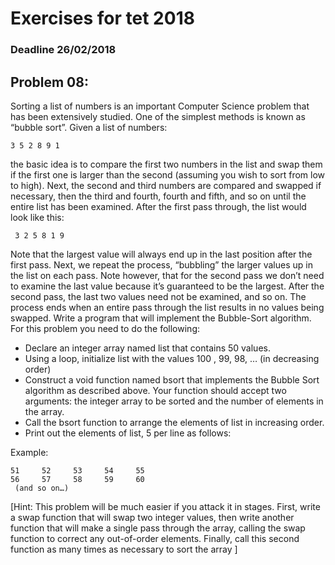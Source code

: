 # Exercises for tet 2018
### Deadline 26/02/2018

## Problem 08:
Sorting a list of numbers is an important Computer Science problem that has been extensively studied. One
of the simplest methods is known as “bubble sort”. Given a list of numbers:
```
3 5 2 8 9 1
```
the basic idea is to compare the first two numbers in the list and swap them if the first one is larger than the
second (assuming you wish to sort from low to high). Next, the second and third numbers are compared and
swapped if necessary, then the third and fourth, fourth and fifth, and so on until the entire list has been
examined. After the first pass through, the list would look like this:
```
 3 2 5 8 1 9
```
Note that the largest value will always end up in the last position after the first pass.
Next, we repeat the process, “bubbling” the larger values up in the list on each pass. Note however, that for
the second pass we don’t need to examine the last value because it’s guaranteed to be the largest. After the
second pass, the last two values need not be examined, and so on.
The process ends when an entire pass through the list results in no values being swapped.
Write a program that will implement the Bubble-Sort algorithm. For this problem you need to do the
following:
- Declare an integer array named list that contains 50 values.
- Using a loop, initialize list with the values 100 , 99, 98, … (in decreasing order)
- Construct a void function named bsort that implements the Bubble Sort algorithm as
described above. Your function should accept two arguments: the integer array to be sorted
and the number of elements in the array.
- Call the bsort function to arrange the elements of list in increasing order.
- Print out the elements of list, 5 per line as follows:

Example:
```
51     52     53     54     55
56     57     58     59     60  
 (and so on…)
 ```
 
[Hint: This problem will be much easier if you attack it in stages. First, write a swap function that will swap
two integer values, then write another function that will make a single pass through the array, calling the swap function to correct any out-of-order elements. Finally, call this second function as many times as
necessary to sort the array ]
